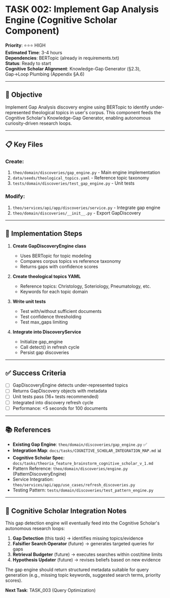 # TASK 002: Implement Gap Analysis Engine (Cognitive Scholar Component)

**Priority**: ⭐⭐⭐ HIGH  
**Estimated Time**: 3-4 hours  
**Dependencies**: BERTopic (already in requirements.txt)  
**Status**: Ready to start  
**Cognitive Scholar Alignment**: Knowledge-Gap Generator (§2.3), Gap→Loop Plumbing (Appendix §A.6)

---

## 🎯 Objective

Implement Gap Analysis discovery engine using BERTopic to identify under-represented theological topics in user's corpus. This component feeds the Cognitive Scholar's Knowledge-Gap Generator, enabling autonomous curiosity-driven research loops.

---

## 📋 Key Files

### Create:
1. `theo/domain/discoveries/gap_engine.py` - Main engine implementation
2. `data/seeds/theological_topics.yaml` - Reference topic taxonomy
3. `tests/domain/discoveries/test_gap_engine.py` - Unit tests

### Modify:
1. `theo/services/api/app/discoveries/service.py` - Integrate gap engine
2. `theo/domain/discoveries/__init__.py` - Export GapDiscovery

---

## 🔧 Implementation Steps

1. **Create GapDiscoveryEngine class**
   - Uses BERTopic for topic modeling
   - Compares corpus topics vs reference taxonomy
   - Returns gaps with confidence scores

2. **Create theological topics YAML**
   - Reference topics: Christology, Soteriology, Pneumatology, etc.
   - Keywords for each topic domain

3. **Write unit tests**
   - Test with/without sufficient documents
   - Test confidence thresholding
   - Test max_gaps limiting

4. **Integrate into DiscoveryService**
   - Initialize gap_engine
   - Call detect() in refresh cycle
   - Persist gap discoveries

---

## ✅ Success Criteria

- [ ] GapDiscoveryEngine detects under-represented topics
- [ ] Returns GapDiscovery objects with metadata
- [ ] Unit tests pass (16+ tests recommended)
- [ ] Integrated into discovery refresh cycle
- [ ] Performance: <5 seconds for 100 documents

---

## 📚 References

- **Existing Gap Engine**: `theo/domain/discoveries/gap_engine.py` ✅
- **Integration Map**: `docs/tasks/COGNITIVE_SCHOLAR_INTEGRATION_MAP.md` 📊
- **Cognitive Scholar Spec**: `docs/tasks/theoria_feature_brainstorm_cognitive_scholar_v_1.md`
- Pattern Reference: `theo/domain/discoveries/engine.py` (PatternDiscoveryEngine)
- Service Integration: `theo/services/api/app/use_cases/refresh_discoveries.py`
- Testing Pattern: `tests/domain/discoveries/test_pattern_engine.py`

---

## 🧠 Cognitive Scholar Integration Notes

This gap detection engine will eventually feed into the Cognitive Scholar's autonomous research loops:

1. **Gap Detection** (this task) → identifies missing topics/evidence
2. **Falsifier Search Operator** (future) → generates targeted queries for gaps
3. **Retrieval Budgeter** (future) → executes searches within cost/time limits
4. **Hypothesis Updater** (future) → revises beliefs based on new evidence

The gap engine should return structured metadata suitable for query generation (e.g., missing topic keywords, suggested search terms, priority scores).

**Next Task**: TASK_003 (Query Optimization)
